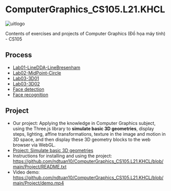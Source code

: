 # ComputerGraphics_CS105.L21.KHCL

 ![uitlogo](https://portal.uit.edu.vn/Styles/profi/images/logo186x150.png)

Contents of exercises and projects of Computer Graphics (Đồ họa máy tính) - CS105

 ## Process
- [Lab01-LineDDA-LineBresenham](https://github.com/ndtuan10/ComputerGraphics_CS105.L21.KHCL/tree/main/Lab01-LineDDA-LineBresenham)
- [Lab02-MidPoint-Circle](https://github.com/ndtuan10/ComputerGraphics_CS105.L21.KHCL/tree/main/Lab02-MidPoint-Circle)
- [Lab03-3D01](https://github.com/ndtuan10/ComputerGraphics_CS105.L21.KHCL/tree/main/Lab03_3D01)
- [Lab03-3D02](https://github.com/ndtuan10/ComputerGraphics_CS105.L21.KHCL/tree/main/Lab03_3D02)
- [Face detection](https://github.com/ndtuan10/ComputerGraphics_CS105.L21.KHCL/tree/main/face%20detection)
- [Face recognition](https://github.com/ndtuan10/ComputerGraphics_CS105.L21.KHCL/tree/main/face%20recognition)

 ## Project
 - Our project: Applying the knowledge in Computer Graphics subject, using the Three.js library to **simulate basic 3D geometries**, display steps, lighting, affine transformations, texture in the image and motion in 3D space, and then display these 3D geometry blocks to the web browser via WebGL.
- [Project: Simulate basic 3D geometries](https://github.com/ndtuan10/ComputerGraphics_CS105.L21.KHCL/tree/main/Project)
- Instructions for installing and using the project: https://github.com/ndtuan10/ComputerGraphics_CS105.L21.KHCL/blob/main/Project/README.txt
- Video demo: https://github.com/ndtuan10/ComputerGraphics_CS105.L21.KHCL/blob/main/Project/demo.mp4
